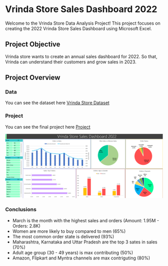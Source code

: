 # Vrinda Store Sales Dashboard 2022

Welcome to the Vrinda Store Data Analysis Project! This project focuses on creating the 2022 Vrinda Store Sales Dashboard using Microsoft Excel.

## Project Objective

Vrinda store wants to create an annual sales dashboard for 2022. So
that, Vrinda can understand their customers and grow sales in 2023.

## Project Overview

### Data

You can see the dataset here [Vrinda Store Dataset](./dataset.csv)

### Project

You can see the final project here [Project](./dashboard.xlsx)

![Dashboard](./1.png)

### Conclusions

- March is the month with the highest sales and orders (Amount: 1.95M - Orders: 2.8K)
- Women are more likely to buy compared to men (65%)
- The most common order state is delivered (93%)
- Maharashtra, Karnataka and Uttar Pradesh are the top 3 sates in sales (70%)
- Adult age group (30 - 49 years) is max contributing (50%)
- Amazon, Flipkart and Myntra channels are max contriguting (80%)
